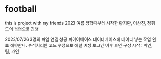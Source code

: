 # football
this is project with my friends
2023 여름 방학때부터 시작한 황지환, 이상진, 정휘도의 협업으로 진행

2023/07/26
3명의 파일 연결 성공
파이어베이스 데이터베이스에 데이터 넣는 작업 완료 해야한다. 주석처리된 코드 수정으로 해결 예정
로그인 이후 화면 구상 시작 : 메인, 팀, 개인
